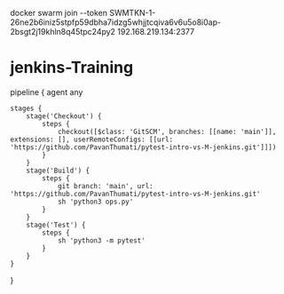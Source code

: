 docker swarm join --token SWMTKN-1-26ne2b6iniz5stpfp59dbha7idzg5whjjtcqiva6v6u5o8i0ap-2bsgt2j19khln8q45tpc24py2 192.168.219.134:2377


# jenkins-Training
pipeline {
    agent any

    stages {
        stage('Checkout') {
            steps {
                checkout([$class: 'GitSCM', branches: [[name: 'main']], extensions: [], userRemoteConfigs: [[url: 'https://github.com/PavanThumati/pytest-intro-vs-M-jenkins.git']]])
            }
        }
        stage('Build') {
            steps {
                git branch: 'main', url: 'https://github.com/PavanThumati/pytest-intro-vs-M-jenkins.git'
                sh 'python3 ops.py'
            }
        }
        stage('Test') {
            steps {
                sh 'python3 -m pytest'
            }
        }
    }
}
